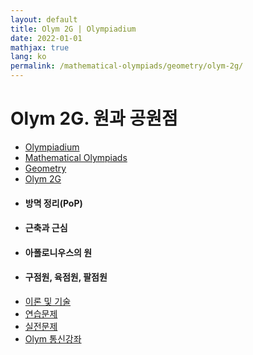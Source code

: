 ```yaml
---
layout: default
title: Olym 2G | Olympiadium
date: 2022-01-01
mathjax: true
lang: ko
permalink: /mathematical-olympiads/geometry/olym-2g/
---
```

<h1>Olym 2G. 원과 공원점 </h1>
<ul class="breadcrumb">
	<li><a href="{{ site.homeurl }}">Olympiadium</a></li> 
	<li><a href="{{ site.homeurl }}mathematical-olympiads/">Mathematical Olympiads</a></li> 
	<li><a href="{{ site.homeurl }}mathematical-olympiads/geometry/">Geometry</a></li> 
	<li><a href="{{ site.homeurl }}mathematical-olympiads/geometry/olym-2g/">Olym 2G</a></li>
</ul>
<div class="row">
<div class="6u 12u$(medium)">
<ul>
  <li><h4>방멱 정리(PoP)</h4></li>
  <li><h4>근축과 근심</h4></li>
  <li><h4>아폴로니우스의 원</h4></li>
  <li><h4>구점원, 육점원, 팔점원</h4></li>
</ul>
</div>
<div class="6u$ 12u$(medium)">
<ul class="actions vertical">
  <li><a href="{{ site.baseurl }}{{ page.permalink }}theorems-and-techniques" class="button fit mid">이론 및 기술</a></li>
  <li><a href="{{ site.baseurl }}{{ page.permalink }}exercise-problems" class="button fit mid">연습문제</a></li>
  <li><a href="{{ site.baseurl }}{{ page.permalink }}practice-problems" class="button fit mid">실전문제</a></li>
  <li><a href="{{ site.baseurl }}{{ page.permalink }}olym-handouts" class="button fit mid">Olym 통신강좌</a></li>
</ul>
</div>
</div>
